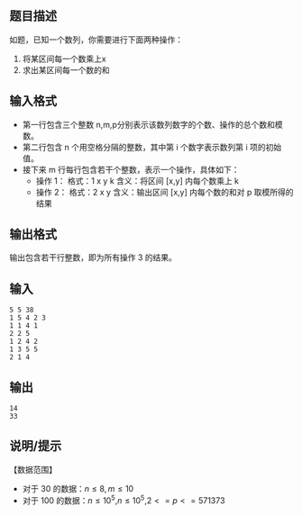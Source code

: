 ## 题目描述

如题，已知一个数列，你需要进行下面两种操作：

1. 将某区间每一个数乘上x
2. 求出某区间每一个数的和

## 输入格式

 - 第一行包含三个整数 n,m,p分别表示该数列数字的个数、操作的总个数和模数。
 - 第二行包含 n 个用空格分隔的整数，其中第 i 个数字表示数列第 i 项的初始值。
 - 接下来 m 行每行包含若干个整数，表示一个操作，具体如下：
    - 操作 1： 格式：1 x y k 含义：将区间 [x,y] 内每个数乘上 k
    - 操作 2： 格式：2 x y 含义：输出区间 [x,y] 内每个数的和对 p 取模所得的结果

## 输出格式

输出包含若干行整数，即为所有操作 3 的结果。


## 输入 

```
5 5 38
1 5 4 2 3
1 1 4 1
2 2 5
1 2 4 2
1 3 5 5
2 1 4
```

## 输出

```
14
33
```
## 说明/提示

【数据范围】

- 对于 $30%$ 的数据：$n \le 8,m \le 10$
- 对于 $100%$ 的数据：$n \le 10^5$,$n \le 10^5$,$2 <=p <= 571373$ 
